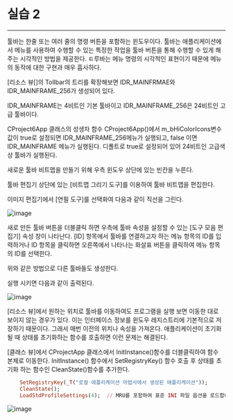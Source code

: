 # 실습 2

-------

툴바는 한줄 또는 여러 줄의 명령 버튼을 포함하는 윈도우이다. 툴바는 애플리케이션에서 메뉴를 사용하여 수행할 수 있는 특정한 작업을 툴바 버튼을 통해 수행할 수 있게 해주는 시각적인 방법을 제공한다. ㅌ루바는 메뉴 명령의 시각적인 표현이기 때문에 메뉴의 동작에 대한 구현과 매우 흡사하다.

[리소스 뷰[]의 Tollbar의 트리를 확장해보면 IDR_MAINFRMAE와 IDR_MAINFRAME_256가 생성되어 있다. 

IDR_MAINFRAME는 4비트인 기본 툴바이고 IDR_MAINFRAME_256은 24비트인 고급 툴바이다.

CProject6App 클래스의 성생자 함수 CProject6App()에서 m_bHiColorIcons변수 값이 true로 설정되면 IDR_MAINFRAME_256메뉴가 실행되고, false 이면 IDR_MAINFRAME 메뉴가 실행된다. 디폴트로 true로 설정되어 있어 24비트인 고급색상 툴바가 실행된다.

새로운 툴바 비트맵을 만들기 위해 우측 윈도우 상단에 있는 빈칸을 누른다.

툴바 편집기 상단에 있는 [비트맵 그리기 도구]를 이용하여 툴바 비트맵을 편집한다.

이미지 편집기에서 [연필 도구]를 선택화여 다음과 같이 직선을 그린다.

![image](https://github.com/user-attachments/assets/83821767-f697-42d5-b0db-5783e3a59cd1)

새로 만든 툴바 버튼을 더블클릭 하면 우측에 툴바 속성을 설정할 수 있는 [도구 모음 편집기] 속성 창이 나타난다. [ID] 항목에서 툴바를 연결하고자 하는 메뉴 항목의 ID를 입력하거나 ID 항목을 클릭하면 오른쪽에서 나타나는 화살표 버튼을 클릭하여 메뉴 항목의 ID를 선택한다.

위와 같은 방법으로 다른 툴바들도 생성한다.

실행 시키면 다음과 같이 출력된다.

![image](https://github.com/user-attachments/assets/890494a3-c05e-4d4c-b577-7d4ae08c96cb)

[리소스 뷰]에서 원하는 위치로 툴바를 이동하여도 프로그램을 실행 보면 이동한 대로 보이지 않는 경우가 있다.
이는 인터페이스 정보를 윈도우 레지스트리에 기본적으로 저장하기 때문이다.
그래서 매번 이전의 위치나 속성을 가져온다. 애플리케이션이 초기화될 때 상태를 초기화하는 함수를 호출하면 이런 문제는 해결된다.

[클래스 뷰]에서 CProjectApp 클래스에서 InitInstance()함수를 더블클릭하여 함수 본체로 이동한다.
InitInstance() 함수에서 SetRegistryKey() 함수 호출 후 상태를 초기화 하는 함수인 CleanState()함수를 추가한다.

```ruby
	SetRegistryKey(_T("로컬 애플리케이션 마법사에서 생성된 애플리케이션"));
	CleanState();
	LoadStdProfileSettings(4);  // MRU를 포함하여 표준 INI 파일 옵션을 로드합니다.
```

![image](https://github.com/user-attachments/assets/890494a3-c05e-4d4c-b577-7d4ae08c96cb)
